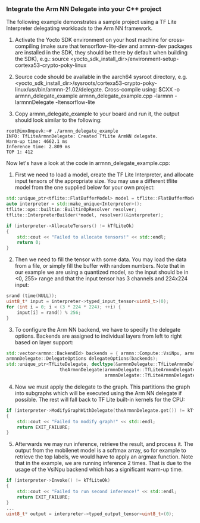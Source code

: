 ### Integrate the Arm NN Delegate into your C++ project

The following example demonstrates a sample project using a TF Lite Interpreter delegating workloads to the Arm NN framework.

1) Activate the Yocto SDK environment on your host machine for cross-compiling (make sure that tensorflow-lite-dev and armnn-dev packages are installed in the SDK, they should be there by default when building the SDK), e.g.:
source <yocto_sdk_install_dir>/environment-setup-cortexa53-crypto-poky-linux

2) Source code should be available in the aarch64 sysroot directory, e.g. <yocto_sdk_install_dir>/sysroots/cortexa53-crypto-poky-linux/usr/bin/armnn-21.02/delegate. Cross-compile using:
$CXX -o armnn_delegate_example armnn_delegate_example.cpp -larmnn -larmnnDelegate -ltensorflow-lite

3) Copy armnn_delegate_example to your board and run it, the output should look similar to the following:

```
root@imx8mpevk:~# ./armnn_delegate_example
INFO: TfLiteArmnnDelegate: Created TfLite ArmNN delegate.
Warm-up time: 4662.1 ms
Inference time: 2.809 ms
TOP 1: 412
```

Now let's have a look at the code in armnn_delegate_example.cpp:

1) First we need to load a model, create the TF Lite Interpreter, and allocate input tensors of the appropriate size. You may use a different tflite model from the one supplied below for your own project:

```cpp
std::unique_ptr<tflite::FlatBufferModel> model = tflite::FlatBufferModel::BuildFromFile("/usr/bin/tensorflow-lite-2.5.0/examples/mobilenet_v1_1.0_224_quant.tflite");        
auto interpreter = std::make_unique<Interpreter>();
tflite::ops::builtin::BuiltinOpResolver resolver;    
tflite::InterpreterBuilder(*model, resolver)(&interpreter);

if (interpreter->AllocateTensors() != kTfLiteOk)
{
    std::cout << "Failed to allocate tensors!" << std::endl;
    return 0;
} 
```

2) Then we need to fill the tensor with some data. You may load the data from a file, or simply fill the buffer with random numbers. Note that in our example we are using a quantized model, so the input should be in <0, 255> range and that the input tensor has 3 channels and 224x224 input:

```cpp
srand (time(NULL));
uint8_t* input = interpreter->typed_input_tensor<uint8_t>(0);    
for (int i = 0; i < (3 * 224 * 224); ++i) {
    input[i] = rand() % 256;
}  
```

3) To configure the Arm NN backend, we have to specify the delegate options. Backends are assigned to individual layers from left to right based on layer support:
```cpp
std::vector<armnn::BackendId> backends = { armnn::Compute::VsiNpu, armnn::Compute::CpuAcc, armnn::Compute::CpuRef };
armnnDelegate::DelegateOptions delegateOptions(backends);
std::unique_ptr<TfLiteDelegate, decltype(&armnnDelegate::TfLiteArmnnDelegateDelete)>
                    theArmnnDelegate(armnnDelegate::TfLiteArmnnDelegateCreate(delegateOptions),
                                     armnnDelegate::TfLiteArmnnDelegateDelete);
```

4) Now we must apply the delegate to the graph. This partitions the graph into subgraphs which will be executed using the Arm NN delegate if possible. The rest will fall back to TF Lite built-in kernels for the CPU:
```cpp
if (interpreter->ModifyGraphWithDelegate(theArmnnDelegate.get()) != kTfLiteOk)
{
    std::cout << "Failed to modify graph!" << std::endl;
    return EXIT_FAILURE;
}
```

5) Afterwards we may run inference, retrieve the result, and process it. The output from the mobilenet model is a softmax array, so for example to retrieve the top labels, we would have to apply an argmax function. Note that in the example, we are running inference 2 times. That is due to the usage of the VsiNpu backend which has a significant warm-up time.
```cpp
if (interpreter->Invoke() != kTfLiteOk)
{
    std::cout << "Failed to run second inference!" << std::endl;
    return EXIT_FAILURE;
}
...
uint8_t* output = interpreter->typed_output_tensor<uint8_t>(0);
```
